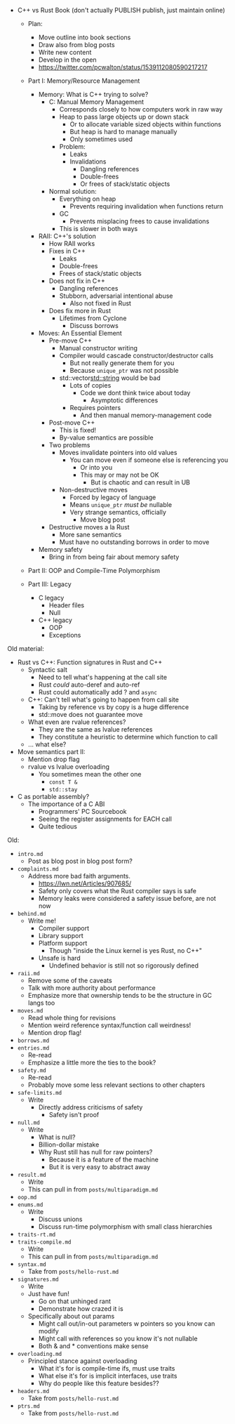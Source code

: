 * C++ vs Rust Book (don't actually PUBLISH publish, just maintain online)
    * Plan:
        * Move outline into book sections
        * Draw also from blog posts
        * Write new content
        * Develop in the open
        * https://twitter.com/pcwalton/status/1539112080590217217

    * Part I: Memory/Resource Management
        * Memory: What is C++ trying to solve?
            * C: Manual Memory Management
                * Corresponds closely to how computers work in raw way
                * Heap to pass large objects up or down stack
                    * Or to allocate variable sized objects within functions
                    * But heap is hard to manage manually
                    * Only sometimes used
                * Problem:
                    * Leaks
                    * Invalidations
                        * Dangling references
                        * Double-frees
                        * Or frees of stack/static objects
            * Normal solution:
                * Everything on heap
                    * Prevents requiring invalidation when functions return
                * GC
                    * Prevents misplacing frees to cause invalidations
                * This is slower in both ways
        * RAII: C++'s solution
            * How RAII works
            * Fixes in C++
                * Leaks
                * Double-frees
                * Frees of stack/static objects
            * Does not fix in C++
                * Dangling references
                * Stubborn, adversarial intentional abuse
                    * Also not fixed in Rust
            * Does fix more in Rust
                * Lifetimes from Cyclone
                    * Discuss borrows
        * Moves: An Essential Element
            * Pre-move C++
                * Manual constructor writing
                * Compiler would cascade constructor/destructor calls
                    * But not really generate them for you
                    * Because `unique_ptr` was not possible
                * std::vector<std::string> would be bad
                    * Lots of copies
                        * Code we dont think twice about today
                            * Asymptotic differences
                    * Requires pointers
                        * And then manual memory-management code
            * Post-move C++
                * This is fixed!
                * By-value semantics are possible
            * Two problems
                * Moves invalidate pointers into old values
                    * You can move even if someone else is referencing you
                        * Or into you
                        * This may or may not be OK
                            * But is chaotic and can result in UB
                * Non-destructive moves
                    * Forced by legacy of language
                    * Means `unique_ptr` *must be* nullable
                    * Very strange semantics, officially
                        * Move blog post
            * Destructive moves a la Rust
                * More sane semantics
                * Must have no outstanding borrows in order to move
        * Memory safety
            * Bring in from being fair about memory safety
    * Part II: OOP and Compile-Time Polymorphism
    * Part III: Legacy
        * C legacy
            * Header files
            * Null
        * C++ legacy
            * OOP
            * Exceptions

Old material:
* Rust vs C++: Function signatures in Rust and C++
    * Syntactic salt
        * Need to tell what's happening at the call site
        * Rust *could* auto-deref and auto-ref
        * Rust could automatically add ? and `async`
    * C++: Can't tell what's going to happen from call site
        * Taking by reference vs by copy is a huge difference
        * std::move does not guarantee move
    * What even are rvalue references?
        * They are the same as lvalue references
        * They constitute a heuristic to determine which function to call
    * ... what else?
* Move semantics part II:
    * Mention drop flag
    * rvalue vs lvalue overloading
        * You sometimes mean the other one
            * `const T &`
            * `std::stay`
* C as portable assembly?
    * The importance of a C ABI
        * Programmers' PC Sourcebook
        * Seeing the register assignments for EACH call
        * Quite tedious

Old:
* `intro.md`
    * Post as blog post in blog post form?
* `complaints.md`
    * Address more bad faith arguments.
        * https://lwn.net/Articles/907685/
        * Safety only covers what the Rust compiler says is safe
        * Memory leaks were considered a safety issue before, are not now
* `behind.md`
    * Write me!
        * Compiler support
        * Library support
        * Platform support
            * Though "inside the Linux kernel is yes Rust, no C++"
        * Unsafe is hard
            * Undefined behavior is still not so rigorously defined
* `raii.md`
    * Remove some of the caveats
    * Talk with more authority about performance
    * Emphasize more that ownership tends to be the structure in GC langs too
* `moves.md`
    * Read whole thing for revisions
    * Mention weird reference syntax/function call weirdness!
    * Mention drop flag!
* `borrows.md`
* `entries.md`
    * Re-read
    * Emphasize a little more the ties to the book?
* `safety.md`
    * Re-read
    * Probably move some less relevant sections to other chapters
* `safe-limits.md`
    * Write
        * Directly address criticisms of safety
            * Safety isn't proof
* `null.md`
    * Write
        * What is null?
        * Billion-dollar mistake
        * Why Rust still has null for raw pointers?
            * Because it is a feature of the machine
            * But it is very easy to abstract away
* `result.md`
    * Write
    * This can pull in from `posts/multiparadigm.md`
* `oop.md`
* `enums.md`
    * Write
        * Discuss unions
        * Discuss run-time polymorphism with small class hierarchies
* `traits-rt.md`
* `traits-compile.md`
    * Write
    * This can pull in from `posts/multiparadigm.md`
* `syntax.md`
    * Take from `posts/hello-rust.md`
* `signatures.md`
    * Write
    * Just have fun!
        * Go on that unhinged rant
        * Demonstrate how crazed it is
    * Specifically about out params
        * Might call out/in-out parameters w pointers so you know can modify
        * Might call with references so you know it's not nullable
        * Both & and * conventions make sense
* `overloading.md`
    * Principled stance against overloading
        * What it's for is compile-time ifs, must use traits
        * What else it's for is implicit interfaces, use traits
        * Why do people like this feature besides??
* `headers.md`
    * Take from `posts/hello-rust.md`
* `ptrs.md`
    * Take from `posts/hello-rust.md`
